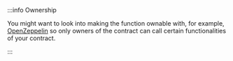 :::info Ownership

You might want to look into making the function ownable with, for example,
[OpenZeppelin](https://docs.openzeppelin.com/contracts/5.x/access-control#ownership-and-ownable)
so only owners of the contract can call certain functionalities of your contract.

:::
